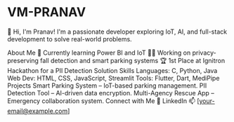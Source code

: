 # VM-PRANAV
👋 Hi, I'm Pranav!
I'm a passionate developer exploring IoT, AI, and full-stack development to solve real-world problems.

About Me
🌱 Currently learning Power BI and IoT
👨‍💻 Working on privacy-preserving fall detection and smart parking systems
🏆 1st Place at Ignitron Hackathon for a PII Detection Solution
Skills
Languages: C, Python, Java
Web Dev: HTML, CSS, JavaScript, Streamlit
Tools: Flutter, Dart, MediPipe
Projects
Smart Parking System – IoT-based parking management.
PII Detection Tool – AI-driven data encryption.
Multi-Agency Rescue App – Emergency collaboration system.
Connect with Me
💼 LinkedIn
📫 [your-email@example.com]
